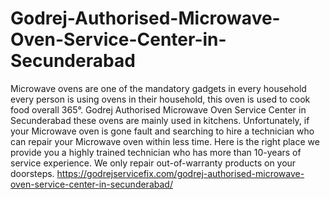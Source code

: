 # Godrej-Authorised-Microwave-Oven-Service-Center-in-Secunderabad
Microwave ovens are one of the mandatory gadgets in every household every person is using ovens in their household, this oven is used to cook food overall 365°. Godrej Authorised Microwave Oven Service Center in Secunderabad these ovens are mainly used in kitchens. Unfortunately, if your Microwave oven is gone fault and searching to hire a technician who can repair your Microwave oven within less time. Here is the right place we provide you a highly trained technician who has more than 10-years of service experience. We only repair out-of-warranty products on your doorsteps. https://godrejservicefix.com/godrej-authorised-microwave-oven-service-center-in-secunderabad/
